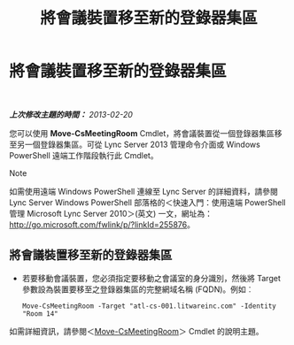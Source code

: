 ﻿---
title: 將會議裝置移至新的登錄器集區
TOCTitle: 將會議裝置移至新的登錄器集區
ms:assetid: 26e02ca3-e881-4f90-8bf0-b13649108100
ms:mtpsurl: https://technet.microsoft.com/zh-tw/library/JJ994025(v=OCS.15)
ms:contentKeyID: 52056077
ms.date: 08/10/2015
mtps_version: v=OCS.15
ms.translationtype: HT
---

# 將會議裝置移至新的登錄器集區

 

_**上次修改主題的時間：** 2013-02-20_

您可以使用 **Move-CsMeetingRoom** Cmdlet，將會議裝置從一個登錄器集區移至另一個登錄器集區。可從 Lync Server 2013 管理命令介面或 Windows PowerShell 遠端工作階段執行此 Cmdlet。

> [!NOTE]  
> 如需使用遠端 Windows PowerShell 連線至 Lync Server 的詳細資料，請參閱 Lync Server Windows PowerShell 部落格的＜快速入門：使用遠端 PowerShell 管理 Microsoft Lync Server 2010＞(英文) 一文，網址為：<a href="http://go.microsoft.com/fwlink/p/?linkid=255876">http://go.microsoft.com/fwlink/p/?linkId=255876</a>。




## 將會議裝置移至新的登錄器集區

  - 若要移動會議裝置，您必須指定要移動之會議室的身分識別，然後將 Target 參數設為裝置要移至之登錄器集區的完整網域名稱 (FQDN)。例如︰
    
        Move-CsMeetingRoom -Target "atl-cs-001.litwareinc.com" -Identity "Room 14"

如需詳細資訊，請參閱＜[Move-CsMeetingRoom](https://docs.microsoft.com/en-us/powershell/module/skype/Move-CsMeetingRoom)＞ Cmdlet 的說明主題。

